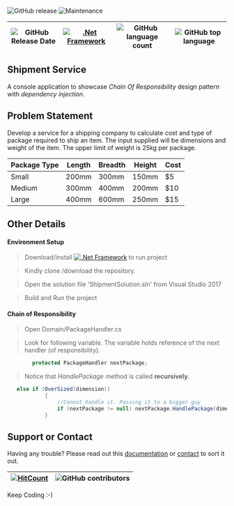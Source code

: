  
![GitHub release](https://img.shields.io/github/release/singhrahulnet/lms.api.svg?style=for-the-badge) ![Maintenance](https://img.shields.io/maintenance/yes/2018.svg?style=for-the-badge)

![GitHub Release Date](https://img.shields.io/github/release-date/singhrahulnet/lms.api.svg?style=plastic) |[![.Net Framework](https://img.shields.io/badge/DotNet-Framework_2.1-blue.svg?style=plastic)](https://www.microsoft.com/net/download/dotnet-core/2.1) | ![GitHub language count](https://img.shields.io/github/languages/count/singhrahulnet/lms.api.svg?style=plastic)| ![GitHub top language](https://img.shields.io/github/languages/top/singhrahulnet/lms.api.svg) 
| ---        | ---      | ---       | --- |
## Shipment Service 
A console application to showcase *Chain Of Responsibility* design pattern with *dependency injection*.

## Problem Statement
Develop a service for a shipping company to calculate cost and type of package required to ship an item. The input supplied will be dimensions and weight of the item. The upper limit of weight is 25kg per package.

| Package Type| Length | Breadth | Height | Cost
| --- | --- | --- | --- | --- |
| Small| 200mm | 300mm | 150mm | $5 
| Medium| 300mm | 400mm | 200mm | $10
| Large| 400mm | 600mm | 250mm | $15 



## Other Details

#### Environment Setup

> Download/install [![.Net Framework](https://img.shields.io/badge/DotNet-Framework_2.1-blue.svg?style=plastic)](https://www.microsoft.com/net/download/dotnet-core/2.1) to run project   
 

>   Kindly clone /download the repository.

>   Open the solution file 'ShipmentSolution.sln' from Visual Studio 2017

>   Build and Run the project


#### Chain of Responsibility
> Open Domain/PackageHandler.cs

> Look for following variable. The variable holds reference of the next handler (of responsibility).

```csharp
        protected PackageHandler nextPackage;
```
> Notice that *HandlePackage* method is called **recursively**.
```csharp
   else if (OverSized(dimension))
            {
                //Cannot handle it. Passing it to a bigger guy
                if (nextPackage != null) nextPackage.HandlePackage(dimension, ref result);
            }
```

## Support or Contact

Having any trouble? Please read out this [documentation](https://github.com/singhrahulnet/ChainOfResponsibility/blob/master/README.md) or [contact](mailto:singh.rahul.net@gmail.com) to sort it out.

 [![HitCount](http://hits.dwyl.io/singhrahulnet/ChainOfResponsibility/projects/1.svg)](http://hits.dwyl.io/singhrahulnet/ChainOfResponsibility/projects/1) | ![GitHub contributors](https://img.shields.io/github/contributors/singhrahulnet/ChainOfResponsibility.svg?style=plastic)|
 | --- | --- |
 
Keep Coding :-) 
